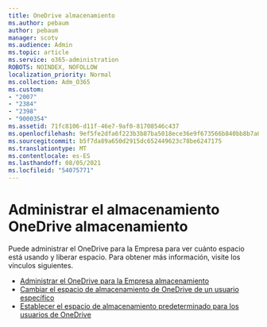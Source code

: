 ```yaml
---
title: OneDrive almacenamiento
ms.author: pebaum
author: pebaum
manager: scotv
ms.audience: Admin
ms.topic: article
ms.service: o365-administration
ROBOTS: NOINDEX, NOFOLLOW
localization_priority: Normal
ms.collection: Adm_O365
ms.custom:
- "2007"
- "2384"
- "2398"
- "9000354"
ms.assetid: 71fc8106-d11f-46e7-9af0-81708546c437
ms.openlocfilehash: 9ef5fe2dfa6f223b3b87ba5018ece36e9f673566b840bb8b7a0ed700f7bc94a5
ms.sourcegitcommit: b5f7da89a650d2915dc652449623c78be6247175
ms.translationtype: MT
ms.contentlocale: es-ES
ms.lasthandoff: 08/05/2021
ms.locfileid: "54075771"
---
```

# <a name="manage-your-onedrive-storage"></a>Administrar el almacenamiento OneDrive almacenamiento

Puede administrar el OneDrive para la Empresa para ver cuánto espacio está usando y liberar espacio.  Para obtener más información, visite los vínculos siguientes.

- [Administrar el OneDrive para la Empresa almacenamiento](https://support.microsoft.com/office/31519161-059c-4764-b6f8-f5cd29f7fe68)
- [Cambiar el espacio de almacenamiento de OneDrive de un usuario específico](https://docs.microsoft.com/onedrive/change-user-storage)
- [Establecer el espacio de almacenamiento predeterminado para los usuarios de OneDrive](https://docs.microsoft.com/onedrive/set-default-storage-space)